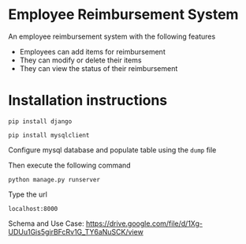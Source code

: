 # Employee Reimbursement System

An employee reimbursement system with the following features
- Employees can add items for reimbursement
- They can modify or delete their items
- They can view the status of their reimbursement

# Installation instructions

`pip install django`

`pip install mysqlclient`

Configure mysql database and populate table using the `dump` file

Then execute the following command

`python manage.py runserver`

Type the url

`localhost:8000`

Schema and Use Case:
https://drive.google.com/file/d/1Xg-UDUu1Gis5girBFcRv1G_TY6aNuSCK/view
